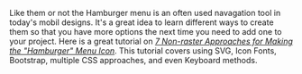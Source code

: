 Like them or not the Hamburger menu is an often used navagation tool in today's mobil designs. It's a great idea to
learn different ways to create them so that you have more options the next time you need to add one to your project. Here
is a great tutorial on [_7 Non-raster Approaches for Making the "Hamburger" Menu Icon_](http://webdesign.tutsplus.com/tutorials/7-non-raster-approaches-for-making-the-hamburger-menu-icon--cms-21686).
This tutorial covers using SVG, Icon Fonts, Bootstrap, multiple CSS approaches, and even Keyboard methods. 
